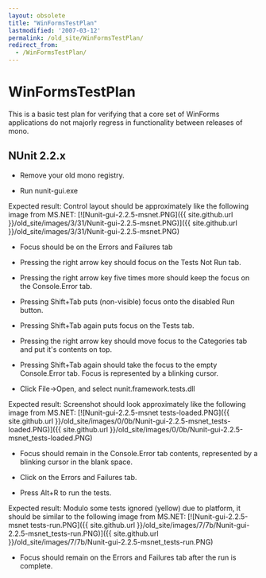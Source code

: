 ```yaml
---
layout: obsolete
title: "WinFormsTestPlan"
lastmodified: '2007-03-12'
permalink: /old_site/WinFormsTestPlan/
redirect_from:
  - /WinFormsTestPlan/
---
```


WinFormsTestPlan
================

This is a basic test plan for verifying that a core set of WinForms applications do not majorly regress in functionality between releases of mono.

NUnit 2.2.x
-----------

-   Remove your old mono registry.

-   Run nunit-gui.exe

Expected result: Control layout should be approximately like the following image from MS.NET: [![Nunit-gui-2.2.5-msnet.PNG]({{ site.github.url }}/old_site/images/3/31/Nunit-gui-2.2.5-msnet.PNG)]({{ site.github.url }}/old_site/images/3/31/Nunit-gui-2.2.5-msnet.PNG)

-   Focus should be on the Errors and Failures tab

-   Pressing the right arrow key should focus on the Tests Not Run tab.

-   Pressing the right arrow key five times more should keep the focus on the Console.Error tab.

-   Pressing Shift+Tab puts (non-visible) focus onto the disabled Run button.

-   Pressing Shift+Tab again puts focus on the Tests tab.

-   Pressing the right arrow key should move focus to the Categories tab and put it's contents on top.

-   Pressing Shift+Tab again should take the focus to the empty Console.Error tab. Focus is represented by a blinking cursor.

-   Click File-\>Open, and select nunit.framework.tests.dll

Expected result: Screenshot should look approximately like the following image from MS.NET: [![Nunit-gui-2.2.5-msnet tests-loaded.PNG]({{ site.github.url }}/old_site/images/0/0b/Nunit-gui-2.2.5-msnet_tests-loaded.PNG)]({{ site.github.url }}/old_site/images/0/0b/Nunit-gui-2.2.5-msnet_tests-loaded.PNG)

-   Focus should remain in the Console.Error tab contents, represented by a blinking cursor in the blank space.

-   Click on the Errors and Failures tab.

-   Press Alt+R to run the tests.

Expected result: Modulo some tests ignored (yellow) due to platform, it should be similar to the following image from MS.NET: [![Nunit-gui-2.2.5-msnet tests-run.PNG]({{ site.github.url }}/old_site/images/7/7b/Nunit-gui-2.2.5-msnet_tests-run.PNG)]({{ site.github.url }}/old_site/images/7/7b/Nunit-gui-2.2.5-msnet_tests-run.PNG)

-   Focus should remain on the Errors and Failures tab after the run is complete.


